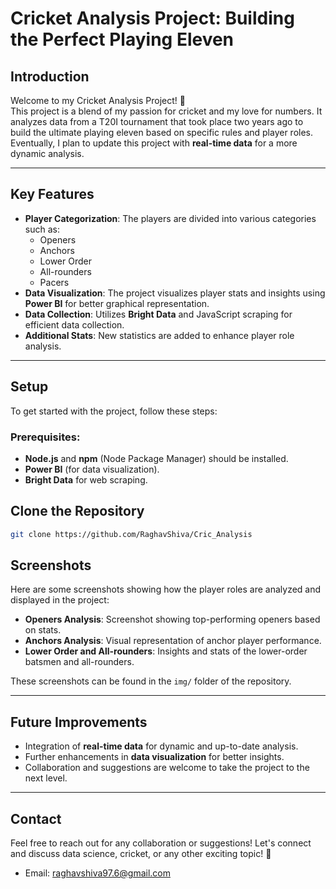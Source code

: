 # Cricket Analysis Project: Building the Perfect Playing Eleven

## Introduction
Welcome to my Cricket Analysis Project! 🏏  
This project is a blend of my passion for cricket and my love for numbers. It analyzes data from a T20I tournament that took place two years ago to build the ultimate playing eleven based on specific rules and player roles. Eventually, I plan to update this project with **real-time data** for a more dynamic analysis.

---

## Key Features
- **Player Categorization**: The players are divided into various categories such as:
  - Openers
  - Anchors
  - Lower Order
  - All-rounders
  - Pacers
- **Data Visualization**: The project visualizes player stats and insights using **Power BI** for better graphical representation.
- **Data Collection**: Utilizes **Bright Data** and JavaScript scraping for efficient data collection.
- **Additional Stats**: New statistics are added to enhance player role analysis.

---

## Setup

To get started with the project, follow these steps:

### Prerequisites:
- **Node.js** and **npm** (Node Package Manager) should be installed.
- **Power BI** (for data visualization).
- **Bright Data** for web scraping.

## Clone the Repository

```bash
git clone https://github.com/RaghavShiva/Cric_Analysis
```

## Screenshots

Here are some screenshots showing how the player roles are analyzed and displayed in the project:

- **Openers Analysis**: Screenshot showing top-performing openers based on stats.
- **Anchors Analysis**: Visual representation of anchor player performance.
- **Lower Order and All-rounders**: Insights and stats of the lower-order batsmen and all-rounders.
  
These screenshots can be found in the `img/` folder of the repository.

---

## Future Improvements
- Integration of **real-time data** for dynamic and up-to-date analysis.
- Further enhancements in **data visualization** for better insights.
- Collaboration and suggestions are welcome to take the project to the next level.

---

## Contact
Feel free to reach out for any collaboration or suggestions! Let's connect and discuss data science, cricket, or any other exciting topic! 🎯

- Email: raghavshiva97.6@gmail.com
